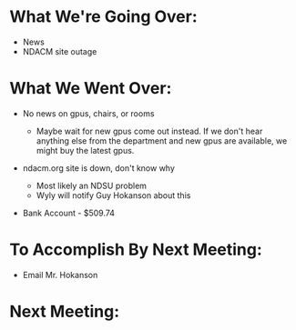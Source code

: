 # What We're Going Over:- News- NDACM site outage# What We Went Over:  - No news on gpus, chairs, or rooms    - Maybe wait for new gpus come out instead. If we don't hear anything else from the department and new gpus are available, we might buy the latest gpus.- ndacm.org site is down, don't know why    - Most likely an NDSU problem    - Wyly will notify Guy Hokanson about this- Bank Account - $509.74# To Accomplish By Next Meeting:  - Email Mr. Hokanson# Next Meeting: